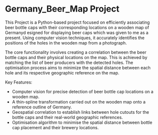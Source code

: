 # Germany_Beer_Map Project

This Project is a Python-based project focused on efficiently associating beer bottle caps with their corresponding locations on a wooden map of Germanyd esigned for displaying beer caps which was given to me as a present. Using computer vision techniques, it accurately identifies the positions of the holes in the wooden map from a photograph.

The core functionality involves creating a correlation between the beer bottle caps and their physical locations on the map. This is achieved by matching the list of beer producers with the detected holes. The optimisation process aims to minimize the spatial distance between each hole and its respective geographic reference on the map.

Key Features:

-   Computer vision for precise detection of beer bottle cap locations on a wooden map.
-   A thin-spline transformation carried out on the wooden map onto a reference outline of Germany.
-   Geospatial correlation to establish links between hole cutouts for the bottle caps and their real-world geographic references.
-   Optimisation algorithm to minimise the spatial distance between bottle cap placement and their brewery locations.

